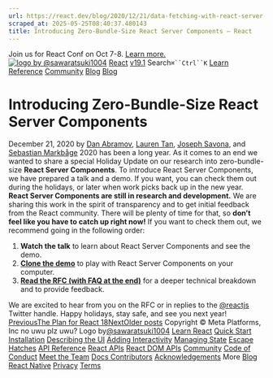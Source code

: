 ```yaml
---
url: https://react.dev/blog/2020/12/21/data-fetching-with-react-server-components
scraped_at: 2025-05-25T08:40:37.480143
title: Introducing Zero-Bundle-Size React Server Components – React
---
```


Join us for React Conf on Oct 7-8.
[Learn more.](https://conf.react.dev/)
[![logo by @sawaratsuki1004](https://react.dev/_next/image?url=%2Fimages%2Fuwu.png&w=128&q=75)](https://react.dev/)
[React](https://react.dev/)
[v19.1](https://react.dev/versions)
Search`⌘``Ctrl``K`
[Learn](https://react.dev/learn)
[Reference](https://react.dev/reference/react)
[Community](https://react.dev/community)
[Blog](https://react.dev/blog)
[](https://react.dev/community/translations)
[](https://github.com/facebook/react/releases)
[Blog](https://react.dev/blog)
# Introducing Zero-Bundle-Size React Server Components[](https://react.dev/blog/2020/12/21/data-fetching-with-react-server-components#undefined "Link for this heading")
December 21, 2020 by [Dan Abramov](https://bsky.app/profile/danabra.mov), [Lauren Tan](https://twitter.com/potetotes), [Joseph Savona](https://twitter.com/en_JS), and [Sebastian Markbåge](https://twitter.com/sebmarkbage)
2020 has been a long year. As it comes to an end we wanted to share a special Holiday Update on our research into zero-bundle-size **React Server Components**.
To introduce React Server Components, we have prepared a talk and a demo. If you want, you can check them out during the holidays, or later when work picks back up in the new year.
**React Server Components are still in research and development.** We are sharing this work in the spirit of transparency and to get initial feedback from the React community. There will be plenty of time for that, so **don’t feel like you have to catch up right now!**
If you want to check them out, we recommend going in the following order:
  1. **Watch the talk** to learn about React Server Components and see the demo.
  2. **[Clone the demo](http://github.com/reactjs/server-components-demo)** to play with React Server Components on your computer.
  3. **[Read the RFC (with FAQ at the end)](https://github.com/reactjs/rfcs/pull/188)** for a deeper technical breakdown and to provide feedback.


We are excited to hear from you on the RFC or in replies to the [@reactjs](https://twitter.com/reactjs) Twitter handle. Happy holidays, stay safe, and see you next year!
[PreviousThe Plan for React 18](https://react.dev/blog/2021/06/08/the-plan-for-react-18)[NextOlder posts](https://reactjs.org/blog/all.html)
[](https://opensource.fb.com/)
Copyright © Meta Platforms, Inc
no uwu plz
uwu?
Logo by[@sawaratsuki1004](https://twitter.com/sawaratsuki1004)
[Learn React](https://react.dev/learn)
[Quick Start](https://react.dev/learn)
[Installation](https://react.dev/learn/installation)
[Describing the UI](https://react.dev/learn/describing-the-ui)
[Adding Interactivity](https://react.dev/learn/adding-interactivity)
[Managing State](https://react.dev/learn/managing-state)
[Escape Hatches](https://react.dev/learn/escape-hatches)
[API Reference](https://react.dev/reference/react)
[React APIs](https://react.dev/reference/react)
[React DOM APIs](https://react.dev/reference/react-dom)
[Community](https://react.dev/community)
[Code of Conduct](https://github.com/facebook/react/blob/main/CODE_OF_CONDUCT.md)
[Meet the Team](https://react.dev/community/team)
[Docs Contributors](https://react.dev/community/docs-contributors)
[Acknowledgements](https://react.dev/community/acknowledgements)
More
[Blog](https://react.dev/blog)
[React Native](https://reactnative.dev/)
[Privacy](https://opensource.facebook.com/legal/privacy)
[Terms](https://opensource.fb.com/legal/terms/)
[](https://www.facebook.com/react)[](https://twitter.com/reactjs)[](https://bsky.app/profile/react.dev)[](https://github.com/facebook/react)

